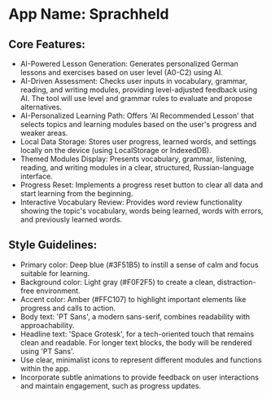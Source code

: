 # **App Name**: Sprachheld

## Core Features:

- AI-Powered Lesson Generation: Generates personalized German lessons and exercises based on user level (A0-C2) using AI.
- AI-Driven Assessment: Checks user inputs in vocabulary, grammar, reading, and writing modules, providing level-adjusted feedback using AI. The tool will use level and grammar rules to evaluate and propose alternatives.
- AI-Personalized Learning Path: Offers 'AI Recommended Lesson' that selects topics and learning modules based on the user's progress and weaker areas.
- Local Data Storage: Stores user progress, learned words, and settings locally on the device (using LocalStorage or IndexedDB).
- Themed Modules Display: Presents vocabulary, grammar, listening, reading, and writing modules in a clear, structured, Russian-language interface.
- Progress Reset: Implements a progress reset button to clear all data and start learning from the beginning.
- Interactive Vocabulary Review: Provides word review functionality showing the topic's vocabulary, words being learned, words with errors, and previously learned words.

## Style Guidelines:

- Primary color: Deep blue (#3F51B5) to instill a sense of calm and focus suitable for learning.
- Background color: Light gray (#F0F2F5) to create a clean, distraction-free environment.
- Accent color: Amber (#FFC107) to highlight important elements like progress and calls to action.
- Body text: 'PT Sans', a modern sans-serif, combines readability with approachability.
- Headline text: 'Space Grotesk', for a tech-oriented touch that remains clean and readable. For longer text blocks, the body will be rendered using 'PT Sans'.
- Use clear, minimalist icons to represent different modules and functions within the app.
- Incorporate subtle animations to provide feedback on user interactions and maintain engagement, such as progress updates.